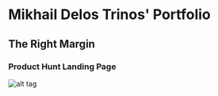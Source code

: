 # Mikhail Delos Trinos' Portfolio

## The Right Margin

### Product Hunt Landing Page

![alt tag](http://i.imgur.com/WE1Doqn.jpg)
